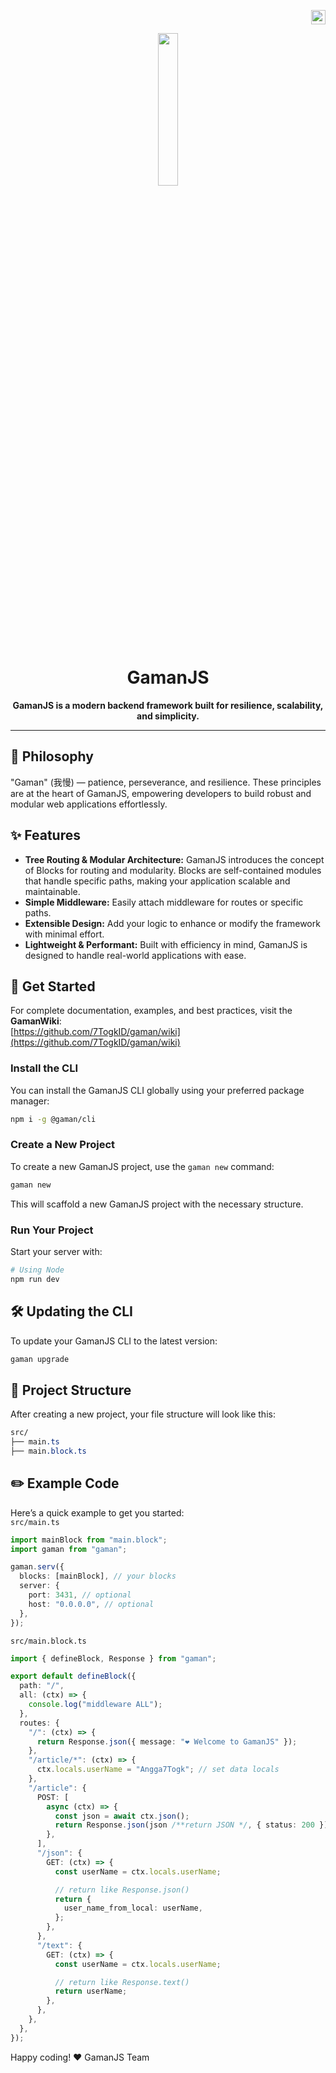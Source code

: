 <p align="right">
  <img src=".github/images/indonesia.png" height="23px">
</p>

<p align="center">
  <a href="https://github.com/7TogkID/gaman">
    <img src=".github/images/gaman.png" width="25%">
  </a>
</p>

<h1 align="center">GamanJS</h1>
<p align="center">
  <strong>GamanJS is a modern backend framework built for resilience, scalability, and simplicity.</strong>
</p>

---

## 🧠 Philosophy

"Gaman" (我慢) — patience, perseverance, and resilience. These principles are at the heart of GamanJS, empowering developers to build robust and modular web applications effortlessly.

## ✨ Features

- **Tree Routing & Modular Architecture:** GamanJS introduces the concept of Blocks for routing and modularity. Blocks are self-contained modules that handle specific paths, making your application scalable and maintainable.
- **Simple Middleware:** Easily attach middleware for routes or specific paths.
- **Extensible Design:** Add your logic to enhance or modify the framework with minimal effort.
- **Lightweight & Performant:** Built with efficiency in mind, GamanJS is designed to handle real-world applications with ease.

## 🚀 Get Started
For complete documentation, examples, and best practices, visit the **GamanWiki**:  
[https://github.com/7TogkID/gaman/wiki](https://github.com/7TogkID/gaman/wiki)

### Install the CLI

You can install the GamanJS CLI globally using your preferred package manager:

```bash
npm i -g @gaman/cli 
```

### Create a New Project

To create a new GamanJS project, use the `gaman new` command:

```bash
gaman new
```

This will scaffold a new GamanJS project with the necessary structure.

### Run Your Project

Start your server with:

```bash
# Using Node
npm run dev
```

## 🛠 Updating the CLI

To update your GamanJS CLI to the latest version:

```bash
gaman upgrade
```

## 📂 Project Structure

After creating a new project, your file structure will look like this:

```css
src/
├── main.ts
├── main.block.ts
```

## ✏️ Example Code

Here’s a quick example to get you started: <br>
`src/main.ts`

```ts
import mainBlock from "main.block";
import gaman from "gaman";

gaman.serv({
  blocks: [mainBlock], // your blocks
  server: {
    port: 3431, // optional
    host: "0.0.0.0", // optional
  },
});
```

`src/main.block.ts`

```ts
import { defineBlock, Response } from "gaman";

export default defineBlock({
  path: "/",
  all: (ctx) => {
    console.log("middleware ALL");
  },
  routes: {
    "/": (ctx) => {
      return Response.json({ message: "❤️ Welcome to GamanJS" });
    },
    "/article/*": (ctx) => {
      ctx.locals.userName = "Angga7Togk"; // set data locals
    },
    "/article": {
      POST: [
        async (ctx) => {
          const json = await ctx.json();
          return Response.json(json /**return JSON */, { status: 200 });
        },
      ],
      "/json": {
        GET: (ctx) => {
          const userName = ctx.locals.userName;

          // return like Response.json()
          return {
            user_name_from_local: userName,
          };
        },
      },
      "/text": {
        GET: (ctx) => {
          const userName = ctx.locals.userName;

          // return like Response.text()
          return userName;
        },
      },
    },
  },
});
```

Happy coding! ❤️ GamanJS Team
